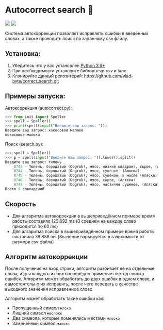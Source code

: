 # Autocorrect search :bookmark_tabs:
![](https://img.shields.io/github/license/vlad-byte/correct_search)
![](https://img.shields.io/badge/Python-blue)

Система автокоррекции позволяет исправлять ошибки в введённых словах, а также проводить поиск по заданному csv файлу.
## Установка:
1. Убедитесь что у вас установлен [Python 3.6+](https://www.python.org/downloads/)
2. При необходимости установите библиотеки *csv* и *time*
3. Клонируйте данный репозитерий: https://github.com/vlad-byte/correct_search.git
## Примеры запуска:
Автокоррекция (autocorrect.py):
```python
>>> from init import Speller
>>> spell = Speller()
>>> print(spell(input("Введите ваш запрос: ")))
Введите ваш запрос: какосовое малако
кокосовое молоко
```
Поиск (search.py):
```python
>>> spell = Speller()
>>> p = spell(input("Введите ваш запрос: ")).lower().split()
Введите ваш запрос: тилень
    8743 - Тюлень, бородатый (Oogruk), мясо, низкий квадрант, сырое, (Аляска)
    8744 - Тюлень, бородатый (Oogruk), мясо, сушеное, (Аляска)
    8745 - Тюлень, бородатый (Oogruk), мясо, сушеное, в масле (Аляска)
    8746 - Тюлень, бородатый (Oogruk), мясо, сырое, (Аляска)
    8747 - Тюлень, бородатый (Oogruk), мясо, частично сушеное, (Аляска)
Всего 5 совпадений
```
## Скорость
+ Для алгаритма автокоррекции в вышеприведённом примере время работы составило 123.692 ms (В среднем на каждое слово приходится по 60 ms)
+ Для алгаритма поиска в вышеприведённом примере время работы составило 38.888 ms (Значение варьируется в зависимости от размера csv файла)
## Алгоритм автокоррекции
После получения на вход строки, алгоритм разбивает её на отдельные слова, и для каждого из них поочерёдно применяет метод поиска ошибок. Алгоритм может обработать до двух ошибок в одном слове, и самостоятельно их исправить, после чего передать в качестве выходного значения исправленное слово.

Алгоритм может обработать такие ошибки как:
+ Пропущенный символ `млоко`
+ Лишний символ `моолоко`
+ Два символа, которые поменялись местами `млооко`
+ Заменённый символ `малоко`
